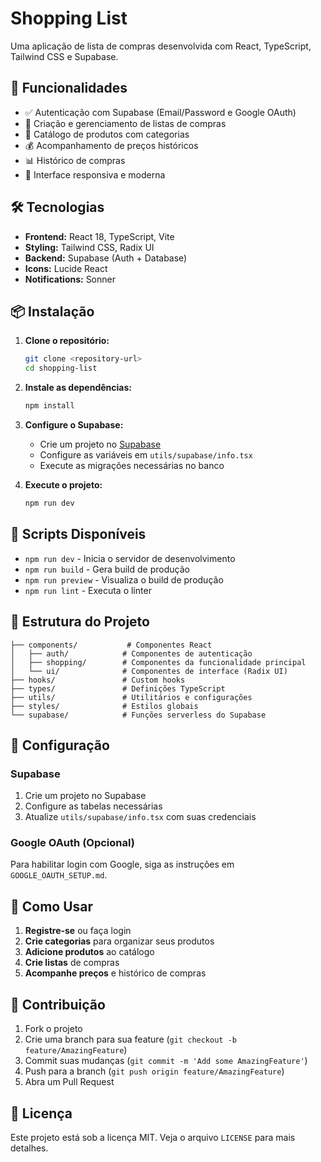 # Shopping List

Uma aplicação de lista de compras desenvolvida com React, TypeScript, Tailwind CSS e Supabase.

## 🚀 Funcionalidades

- ✅ Autenticação com Supabase (Email/Password e Google OAuth)
- 📝 Criação e gerenciamento de listas de compras
- 🛒 Catálogo de produtos com categorias
- 💰 Acompanhamento de preços históricos
- 📊 Histórico de compras
- 📱 Interface responsiva e moderna

## 🛠️ Tecnologias

- **Frontend:** React 18, TypeScript, Vite
- **Styling:** Tailwind CSS, Radix UI
- **Backend:** Supabase (Auth + Database)
- **Icons:** Lucide React
- **Notifications:** Sonner

## 📦 Instalação

1. **Clone o repositório:**
   ```bash
   git clone <repository-url>
   cd shopping-list
   ```

2. **Instale as dependências:**
   ```bash
   npm install
   ```

3. **Configure o Supabase:**
   - Crie um projeto no [Supabase](https://supabase.com)
   - Configure as variáveis em `utils/supabase/info.tsx`
   - Execute as migrações necessárias no banco

4. **Execute o projeto:**
   ```bash
   npm run dev
   ```

## 🎯 Scripts Disponíveis

- `npm run dev` - Inicia o servidor de desenvolvimento
- `npm run build` - Gera build de produção
- `npm run preview` - Visualiza o build de produção
- `npm run lint` - Executa o linter

## 📁 Estrutura do Projeto

```
├── components/           # Componentes React
│   ├── auth/            # Componentes de autenticação
│   ├── shopping/        # Componentes da funcionalidade principal
│   └── ui/              # Componentes de interface (Radix UI)
├── hooks/               # Custom hooks
├── types/               # Definições TypeScript
├── utils/               # Utilitários e configurações
├── styles/              # Estilos globais
└── supabase/            # Funções serverless do Supabase
```

## 🔧 Configuração

### Supabase
1. Crie um projeto no Supabase
2. Configure as tabelas necessárias
3. Atualize `utils/supabase/info.tsx` com suas credenciais

### Google OAuth (Opcional)
Para habilitar login com Google, siga as instruções em `GOOGLE_OAUTH_SETUP.md`.

## 📱 Como Usar

1. **Registre-se** ou faça login
2. **Crie categorias** para organizar seus produtos
3. **Adicione produtos** ao catálogo
4. **Crie listas** de compras
5. **Acompanhe preços** e histórico de compras

## 🤝 Contribuição

1. Fork o projeto
2. Crie uma branch para sua feature (`git checkout -b feature/AmazingFeature`)
3. Commit suas mudanças (`git commit -m 'Add some AmazingFeature'`)
4. Push para a branch (`git push origin feature/AmazingFeature`)
5. Abra um Pull Request

## 📄 Licença

Este projeto está sob a licença MIT. Veja o arquivo `LICENSE` para mais detalhes.
